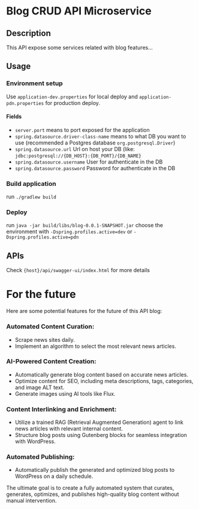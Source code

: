 # Blog CRUD API Microservice
## Description
This API expose some services related with blog features...

## Usage
### Environment setup
Use ```application-dev.properties``` for local deploy and ```application-pdn.properties``` for production deploy.
#### Fields
* ```server.port``` means to port exposed for the application
* ```spring.datasource.driver-class-name``` means to what DB you want to use (recommended a Postgres database ```org.postgresql.Driver```)
* ```spring.datasource.url``` Url on host your DB (like: ```jdbc:postgresql://{DB_HOST}:{DB_PORT}/{DB_NAME}```
* ```spring.datasource.username``` User for authenticate in the DB
* ```spring.datasource.password``` Password for authenticate in the DB

### Build application
run ```./gradlew build```

### Deploy
run ```java -jar build/libs/blog-0.0.1-SNAPSHOT.jar```
choose the environment with ```-Dspring.profiles.active=dev``` or ```-Dspring.profiles.active=pdn```

## APIs
Check ```{host}/api/swagger-ui/index.html``` for more details

# For the future
Here are some potential features for the future of this API blog:
### Automated Content Curation:
* Scrape news sites daily.
* Implement an algorithm to select the most relevant news articles.
### AI-Powered Content Creation:
* Automatically generate blog content based on accurate news articles.
* Optimize content for SEO, including meta descriptions, tags, categories, and image ALT text.
* Generate images using AI tools like Flux.
### Content Interlinking and Enrichment:
* Utilize a trained RAG (Retrieval Augmented Generation) agent to link news articles with relevant internal content.
* Structure blog posts using Gutenberg blocks for seamless integration with WordPress.
### Automated Publishing:
* Automatically publish the generated and optimized blog posts to WordPress on a daily schedule.

The ultimate goal is to create a fully automated system that curates, generates, optimizes, and publishes high-quality blog content without manual intervention.
